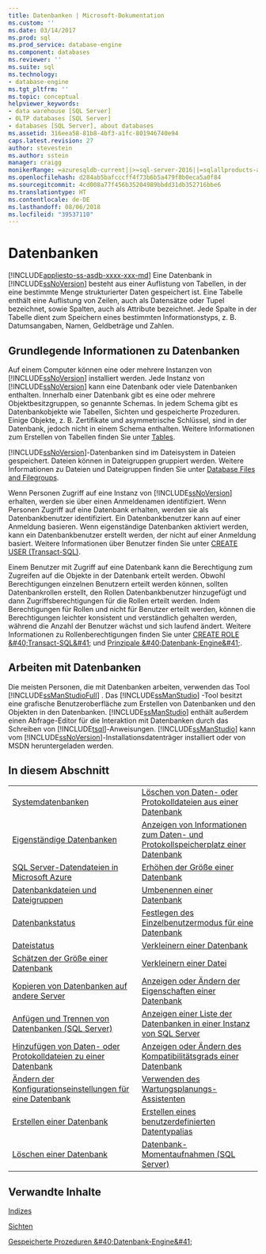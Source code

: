 ```yaml
---
title: Datenbanken | Microsoft-Dokumentation
ms.custom: ''
ms.date: 03/14/2017
ms.prod: sql
ms.prod_service: database-engine
ms.component: databases
ms.reviewer: ''
ms.suite: sql
ms.technology:
- database-engine
ms.tgt_pltfrm: ''
ms.topic: conceptual
helpviewer_keywords:
- data warehouse [SQL Server]
- OLTP databases [SQL Server]
- databases [SQL Server], about databases
ms.assetid: 316eea58-81b8-4bf3-a1fc-801946740e94
caps.latest.revision: 27
author: stevestein
ms.author: sstein
manager: craigg
monikerRange: =azuresqldb-current||>=sql-server-2016||=sqlallproducts-allversions||>=sql-server-linux-2017
ms.openlocfilehash: d284ab5bafcccff4f73b6b5a479f8b0eca5a0f84
ms.sourcegitcommit: 4cd008a77f456b35204989bbdd31db352716bbe6
ms.translationtype: HT
ms.contentlocale: de-DE
ms.lasthandoff: 08/06/2018
ms.locfileid: "39537110"
---
```

# <a name="databases"></a>Datenbanken
[!INCLUDE[appliesto-ss-asdb-xxxx-xxx-md](../../includes/appliesto-ss-asdb-xxxx-xxx-md.md)]
  Eine Datenbank in [!INCLUDE[ssNoVersion](../../includes/ssnoversion-md.md)] besteht aus einer Auflistung von Tabellen, in der eine bestimmte Menge strukturierter Daten gespeichert ist. Eine Tabelle enthält eine Auflistung von Zeilen, auch als Datensätze oder Tupel bezeichnet, sowie Spalten, auch als Attribute bezeichnet. Jede Spalte in der Tabelle dient zum Speichern eines bestimmten Informationstyps, z. B. Datumsangaben, Namen, Geldbeträge und Zahlen.  
  
## <a name="basic-information-about-databases"></a>Grundlegende Informationen zu Datenbanken  
 Auf einem Computer können eine oder mehrere Instanzen von [!INCLUDE[ssNoVersion](../../includes/ssnoversion-md.md)] installiert werden. Jede Instanz von [!INCLUDE[ssNoVersion](../../includes/ssnoversion-md.md)] kann eine Datenbank oder viele Datenbanken enthalten.  Innerhalb einer Datenbank gibt es eine oder mehrere Objektbesitzgruppen, so genannte Schemas. In jedem Schema gibt es Datenbankobjekte wie Tabellen, Sichten und gespeicherte Prozeduren. Einige Objekte, z. B. Zertifikate und asymmetrische Schlüssel, sind in der Datenbank, jedoch nicht in einem Schema enthalten. Weitere Informationen zum Erstellen von Tabellen finden Sie unter [Tables](../../relational-databases/tables/tables.md).  
  
 [!INCLUDE[ssNoVersion](../../includes/ssnoversion-md.md)]-Datenbanken sind im Dateisystem in Dateien gespeichert. Dateien können in Dateigruppen gruppiert werden. Weitere Informationen zu Dateien und Dateigruppen finden Sie unter [Database Files and Filegroups](../../relational-databases/databases/database-files-and-filegroups.md).  
  
 Wenn Personen Zugriff auf eine Instanz von [!INCLUDE[ssNoVersion](../../includes/ssnoversion-md.md)] erhalten, werden sie über einen Anmeldenamen identifiziert. Wenn Personen Zugriff auf eine Datenbank erhalten, werden sie als Datenbankbenutzer identifiziert. Ein Datenbankbenutzer kann auf einer Anmeldung basieren. Wenn eigenständige Datenbanken aktiviert werden, kann ein Datenbankbenutzer erstellt werden, der nicht auf einer Anmeldung basiert. Weitere Informationen über Benutzer finden Sie unter [CREATE USER &#40;Transact-SQL&#41;](../../t-sql/statements/create-user-transact-sql.md).  
  
 Einem Benutzer mit Zugriff auf eine Datenbank kann die Berechtigung zum Zugreifen auf die Objekte in der Datenbank erteilt werden. Obwohl Berechtigungen einzelnen Benutzern erteilt werden können, sollten Datenbankrollen erstellt, den Rollen Datenbankbenutzer hinzugefügt und dann Zugriffsberechtigungen für die Rollen erteilt werden. Indem Berechtigungen für Rollen und nicht für Benutzer erteilt werden, können die Berechtigungen leichter konsistent und verständlich gehalten werden, während die Anzahl der Benutzer wächst und sich laufend ändert. Weitere Informationen zu Rollenberechtigungen finden Sie unter [CREATE ROLE &amp;#40;Transact-SQL&amp;#41;](../../t-sql/statements/create-role-transact-sql.md) und [Prinzipale &amp;#40;Datenbank-Engine&amp;#41;](../../relational-databases/security/authentication-access/principals-database-engine.md).  
  
## <a name="working-with-databases"></a>Arbeiten mit Datenbanken  
 Die meisten Personen, die mit Datenbanken arbeiten, verwenden das Tool [!INCLUDE[ssManStudioFull](../../includes/ssmanstudiofull-md.md)] . Das [!INCLUDE[ssManStudio](../../includes/ssmanstudio-md.md)] -Tool besitzt eine grafische Benutzeroberfläche zum Erstellen von Datenbanken und den Objekten in den Datenbanken. [!INCLUDE[ssManStudio](../../includes/ssmanstudio-md.md)] enthält außerdem einen Abfrage-Editor für die Interaktion mit Datenbanken durch das Schreiben von [!INCLUDE[tsql](../../includes/tsql-md.md)]-Anweisungen. [!INCLUDE[ssManStudio](../../includes/ssmanstudio-md.md)] kann vom [!INCLUDE[ssNoVersion](../../includes/ssnoversion-md.md)]-Installationsdatenträger installiert oder von MSDN heruntergeladen werden.  
  
## <a name="in-this-section"></a>In diesem Abschnitt  
  
|||  
|-|-|  
|[Systemdatenbanken](../../relational-databases/databases/system-databases.md)|[Löschen von Daten- oder Protokolldateien aus einer Datenbank](../../relational-databases/databases/delete-data-or-log-files-from-a-database.md)|  
|[Eigenständige Datenbanken](../../relational-databases/databases/contained-databases.md)|[Anzeigen von Informationen zum Daten- und Protokollspeicherplatz einer Datenbank](../../relational-databases/databases/display-data-and-log-space-information-for-a-database.md)|  
|[SQL Server-Datendateien in Microsoft Azure](../../relational-databases/databases/sql-server-data-files-in-microsoft-azure.md)|[Erhöhen der Größe einer Datenbank](../../relational-databases/databases/increase-the-size-of-a-database.md)|  
|[Datenbankdateien und Dateigruppen](../../relational-databases/databases/database-files-and-filegroups.md)|[Umbenennen einer Datenbank](../../relational-databases/databases/rename-a-database.md)|  
|[Datenbankstatus](../../relational-databases/databases/database-states.md)|[Festlegen des Einzelbenutzermodus für eine Datenbank](../../relational-databases/databases/set-a-database-to-single-user-mode.md)|  
|[Dateistatus](../../relational-databases/databases/file-states.md)|[Verkleinern einer Datenbank](../../relational-databases/databases/shrink-a-database.md)|  
|[Schätzen der Größe einer Datenbank](../../relational-databases/databases/estimate-the-size-of-a-database.md)|[Verkleinern einer Datei](../../relational-databases/databases/shrink-a-file.md)|  
|[Kopieren von Datenbanken auf andere Server](../../relational-databases/databases/copy-databases-to-other-servers.md)|[Anzeigen oder Ändern der Eigenschaften einer Datenbank](../../relational-databases/databases/view-or-change-the-properties-of-a-database.md)|  
|[Anfügen und Trennen von Datenbanken &#40;SQL Server&#41;](../../relational-databases/databases/database-detach-and-attach-sql-server.md)|[Anzeigen einer Liste der Datenbanken in einer Instanz von SQL Server](../../relational-databases/databases/view-a-list-of-databases-on-an-instance-of-sql-server.md)|  
|[Hinzufügen von Daten- oder Protokolldateien zu einer Datenbank](../../relational-databases/databases/add-data-or-log-files-to-a-database.md)|[Anzeigen oder Ändern des Kompatibilitätsgrads einer Datenbank](../../relational-databases/databases/view-or-change-the-compatibility-level-of-a-database.md)|  
|[Ändern der Konfigurationseinstellungen für eine Datenbank](../../relational-databases/databases/change-the-configuration-settings-for-a-database.md)|[Verwenden des Wartungsplanungs-Assistenten](../../relational-databases/maintenance-plans/use-the-maintenance-plan-wizard.md)|  
|[Erstellen einer Datenbank](../../relational-databases/databases/create-a-database.md)|[Erstellen eines benutzerdefinierten Datentypalias](../../relational-databases/databases/create-a-user-defined-data-type-alias.md)|  
|[Löschen einer Datenbank](../../relational-databases/databases/delete-a-database.md)|[Datenbank-Momentaufnahmen &#40;SQL Server&#41;](../../relational-databases/databases/database-snapshots-sql-server.md)|  
  
## <a name="related-content"></a>Verwandte Inhalte  
 [Indizes](../../relational-databases/indexes/indexes.md)  
  
 [Sichten](../../relational-databases/views/views.md)  
  
 
  [Gespeicherte Prozeduren &amp;#40;Datenbank-Engine&amp;#41;](../../relational-databases/stored-procedures/stored-procedures-database-engine.md)  
  
  
